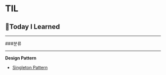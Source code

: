 # TIL
## 📖Today I Learned

--------------------
###분류  

--------------------

**Design Pattern**  
* [Singleton Pattern](https://github.com/jg6735/TIL/blob/main/Design%20Pattern/01_singleton_pattern.md)

